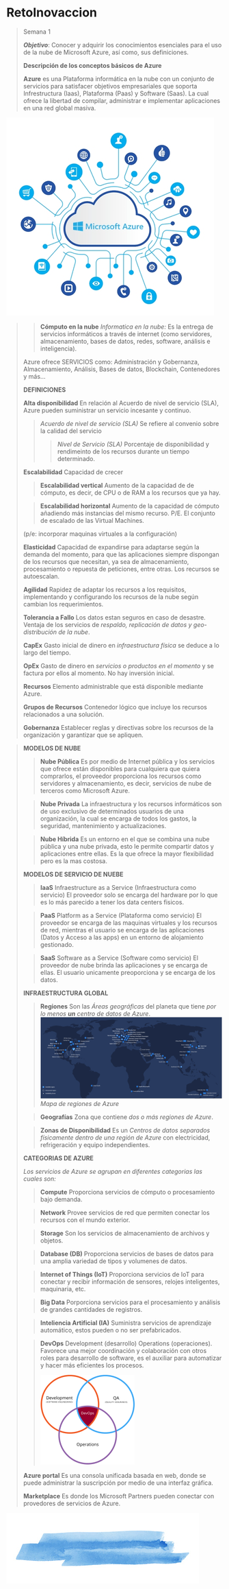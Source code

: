 # RetoInovaccion

>Semana 1
>
>**_Objetivo_**: Conocer y adquirir los conocimientos esenciales para el uso de la nube de Microsoft Azure, así como, sus definiciones.
>
>
> **Descripción de los conceptos básicos de Azure**
>
>**Azure** es una Plataforma informática en la nube con un conjunto de servicios para satisfacer objetivos empresariales que soporta Infrestructura (Iaas), Plataforma (Paas) y Software (Saas). La cual ofrece la libertad de compilar, administrar e implementar aplicaciones en una red global masiva.
>
![Azure](/images/azure-informacion-1.jpg)

>>**Cómputo en la nube** _Informatica en la nube:_ Es la entrega de servicios informáticos a través de internet (como servidores, almacenamiento, bases de datos, redes, software, análisis e inteligencia).
>
> Azure ofrece SERVICIOS como:
>Administración y Gobernanza, Almacenamiento, Análisis, Bases de datos, Blockchain, Contenedores y más...
>
>
>**DEFINICIONES**
  >
  >**Alta disponibilidad**
  >En relación al Acuerdo de nivel de servicio (SLA), Azure pueden suministrar un servicio incesante y continuo.
  >
  >>*Acuerdo de nivel de servicio (SLA)*
  >>Se refiere al convenio sobre la calidad del servicio
  >>>*Nivel de Servicio (SLA)*
  >>>Porcentaje de disponibilidad y rendimeinto de los recursos durante un tiempo determinado.
  >
  >**Escalabilidad**
  >Capacidad de crecer
  >
  >>**Escalabilidad vertical**
  >>Aumento de la capacidad de de cómputo, es decir, de CPU o de RAM a los recursos que ya hay.
  >
  >>**Escalabilidad horizontal**
  >>Aumento de la capacidad de cómputo añadiendo más instancias del mismo recurso. P/E. El conjunto de escalado de las Virtual Machines.
  >>
  >(p/e: incorporar maquinas virtuales a la configuración)
  >
  >**Elasticidad**
  > Capacidad de expandirse para adaptarse según la demanda del momento, para que las aplicaciones siempre dispongan de los recursos que necesitan, ya sea de almacenamiento, procesamiento o repuesta de peticiones, entre otras. Los recursos se autoescalan.
  >
  >**Agilidad**
  >Rapidez de adaptar los recursos a los requisitos, implementando y configurando los recursos de la nube según cambian los requerimientos.
  >
  >**Tolerancia a Fallo**
  >Los datos estan seguros en caso de desastre. Ventaja de los servicios de *respaldo, replicación de datos y geo-distribución de la nube*.
  >
  >**CapEx**
  >Gasto inicial de dinero en *infraestructura física* se deduce a lo largo del tiempo.
  >
  >**OpEx**
  >Gasto de dinero en *servicios o productos en el momento* y se factura por ellos al momento. No hay inversión inicial.
  >
  >**Recursos**
  >Elemento administrable que está disponible mediante Azure.
  >
  >**Grupos de Recursos**
  >Contenedor lógico que incluye los recursos relacionados a una solución.
  >
  >**Gobernanza**
  >Establecer reglas y directivas sobre los recursos de la organización y garantizar que se apliquen.

 >**MODELOS DE NUBE**
 >  
 >>**Nube Pública**
  >>Es por medio de Internet pública y los servicios que ofrece están disponibles para cualquiera que quiera comprarlos, el proveedor proporciona los recursos como servidores y almacenamiento, es decir, servicios de nube de terceros como Microsoft Azure.
 >
 >>**Nube Privada**
  >>La infraestructura y los recursos informáticos son de uso exclusivo de determinados usuarios de una organización, la cual se encarga de todos los gastos, la seguridad, mantenimiento y actualizaciones.
  >
  >>**Nube Híbrida**
  >>Es un entorno en el que se combina una nube pública y una nube privada, esto le permite compartir datos y aplicaciones entre ellas. Es la que ofrece la mayor flexibilidad pero es la mas costosa.
>
>**MODELOS DE SERVICIO DE NUEBE**
>
  >>**IaaS**
  >>Infraestructure as a Service (Infraestructura como servicio) El proveedor solo se encarga del hardware por lo que es lo más parecido a tener los data centers fisicos.
  >
  >>**PaaS**
  >>Platform as a Service (Plataforma como servicio) El proveedor se encarga de las maquinas virtuales y los recursos de red, mientras el usuario se encarga de las aplicaciones (Datos y Acceso a las apps) en un entorno de alojamiento gestionado.
  >
  >>**SaaS**
  >>Software as a Service (Software como servicio) El proveedor de nube brinda las aplicaciones y se encarga de ellas. El usuario unicamente preoporciona y se encarga de los datos.
  >
>**INFRAESTRUCTURA GLOBAL**
>
  >>**Regiones**
  >>Son las *Áreas geográficas* del planeta que tiene *por lo menos **un** centro de datos de Azure*. 
  >![Regiones](/images/regionsazure.png)
  >  >_Mapa de regiones de Azure_
  >
  >>**Geografías**
  >>Zona que contiene *dos o más regiones de Azure*.
  >
  >>**Zonas de Disponibilidad**
  >>Es un *Centros de datos separados físicamente dentro de una región de Azure* con electricidad, refrigeración y equipo independientes.
  >
  >**CATEGORIAS DE AZURE**
  >
  >*Los servicios de Azure se agrupan en diferentes categorias las cuales son:*
  >
  >>**Compute**
  >>Proporciona servicios de cómputo o procesamiento bajo demanda.
  >
  >>**Network**
  >>Provee servicios de red que permiten conectar los recursos con el mundo exterior. 
  >
  >>**Storage**
  >>Son los servicios de almacenamiento de archivos y objetos. 
  >
  >>**Database (DB)**
  >>Proporciona servicios de bases de datos para una amplia variedad de tipos y volumenes de datos. 
  >
  >>**Internet of Things (IoT)**
  >>Proporciona servicios de IoT para conectar y recibir información de sensores, relojes inteligentes, maquinaria, etc. 
  >
  >>**Big Data**
  >>Porporciona servicios para el procesamiento y análisis de grandes cantidades de registros. 
  >
  >>**Inteliencia Artificial (IA)**
  >>Suministra servicios de aprendizaje automático, estos pueden o no ser prefabricados.
  >
  >>**DevOps**
  >>Development (desarrollo) Operations (operaciones). Favorece una mejor coordinación y colaboración con otros roles para desarrollo de software, es el auxiliar para automatizar y hacer más eficientes los procesos.
  >>
  >>![Azure](/images/Devops.png)
>
>**Azure portal**
>Es una consola unificada basada en web, donde se puede administrar la suscripción  por medio de una interfaz gráfica.
>
>**Marketplace**
>Es donde los Microsoft Partners pueden conectar con provedores de servicios de Azure.

![Azure](/images/acuarelazul.jpg)
